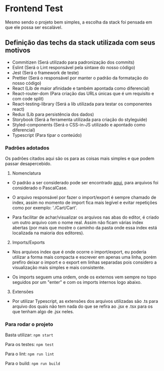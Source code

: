 # Frontend Test

Mesmo sendo o projeto bem simples, a escolha da stack foi pensada em que ele possa ser escalável.

## Definição das techs da stack utilizada com seus motivos

- Commitizen (Será utilizado para padronização dos commits)
- Eslint (Será o Lint responsável pela sintaxe do nosso código)
- Jest (Será o framework de teste)
- Prettier (Será o responsável por manter o padrão da formatação do nosso código)
- React (Lib de maior afinidade e também apontada como diferencial)
- React-router-dom (Para criação das URLs únicas que é um requisito e com code split)
- React-testing-library (Será a lib utilizada para testar os componentes react)
- Redux (Lib para persistência dos dados)
- Storybook (Será a ferramenta utilizada para criação do styleguide)
- Styled-components (Será o CSS-in-JS utilizado e apontado como diferencial)
- Typescript (Para tipar o conteúdo)

### Padrões adotados

Os padrões citados aqui são os para as coisas mais simples e que podem passar desapercebido.

1. Nomenclatura 

- O padrão a ser considerado pode ser encontrado [aqui](https://www.robinwieruch.de/javascript-naming-conventions), para arquivos foi considerado o PascalCase.

- O arquivo responsável por fazer o import/export é sempre chamado de index, assim no momento de import fica mais legível e evitar repetições como por exemplo: './Cart/Cart'.

- Para facilitar de achar/visualizar os arquivos nas abas do editor, é criado um outro arquivo com o nome real. Assim não ficam várias index abertas (por mais que mostre o caminho da pasta onde essa index está localizada na maioria dos editores).

2. Imports/Exports

- Nos arquivos index que é onde ocorre o import/export, eu poderia utilizar a forma mais compacta e escrever em apenas uma linha, porém prefiro deixar o import e o export em linhas separadas pois considero a visualização mais simples e mais consistente.

- Os imports seguem uma ordem, onde os externos vem sempre no topo seguidos por um "enter" e com os imports internos logo abaixo.

3. Extensões

- Por utilizar Typescript, as extensões dos arquivos utilizadas são .ts para arquivo dos quais não tem nada do que se refira ao .jsx e .tsx para os que tenham algo de .jsx neles.

### Para rodar o projeto

Basta utilizar: 
`npm start`

Para os testes:
`npm test`

Para o lint:
`npm run lint`

Para o build:
`npm run build`

